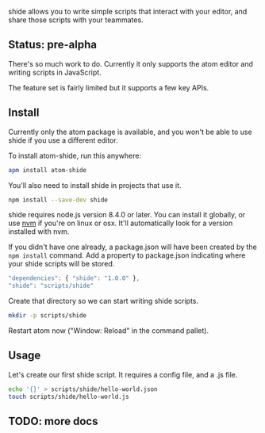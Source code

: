 shide allows you to write simple scripts that interact with your editor, and share those scripts with your teammates.

## Status: pre-alpha

There's so much work to do. Currently it only supports the atom editor and writing scripts in JavaScript.

The feature set is fairly limited but it supports a few key APIs.

## Install

Currently only the atom package is available, and you won't be able to use shide if you use a different editor.

To install atom-shide, run this anywhere:

```sh
apm install atom-shide
```

You'll also need to install shide in projects that use it.

```sh
npm install --save-dev shide
```

shide requires node.js version 8.4.0 or later. You can install it globally, or use [nvm](http://nvm.sh) if you're on linux or osx. It'll automatically look for a version installed with nvm.

If you didn't have one already, a package.json will have been created by the `npm install` command. Add a property to package.json indicating where your shide scripts will be stored.

```js
"dependencies": { "shide": "1.0.0" },
"shide": "scripts/shide"
```

Create that directory so we can start writing shide scripts.

```sh
mkdir -p scripts/shide
```

Restart atom now ("Window: Reload" in the command pallet).

## Usage

Let's create our first shide script. It requires a config file, and a .js file.

```sh
echo '{}' > scripts/shide/hello-world.json
touch scripts/shide/hello-world.js
```

## TODO: more docs


